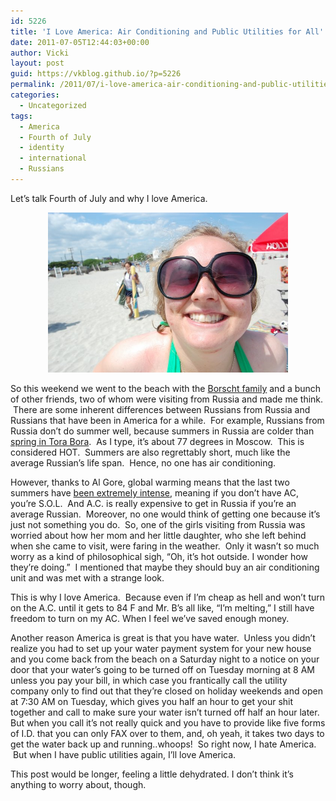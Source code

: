 ```yaml
---
id: 5226
title: 'I Love America: Air Conditioning and Public Utilities for All'
date: 2011-07-05T12:44:03+00:00
author: Vicki
layout: post
guid: https://vkblog.github.io/?p=5226
permalink: /2011/07/i-love-america-air-conditioning-and-public-utilities-for-all/
categories:
  - Uncategorized
tags:
  - America
  - Fourth of July
  - identity
  - international
  - Russians
---
```

Let&#8217;s talk Fourth of July and why I love America.

<p style="text-align: center;">
  <a href="https://raw.githubusercontent.com/vkblog/vkblog.github.io/master/public/img/2011/07/DSC_0628.jpg"><img class="aligncenter size-full wp-image-5227" title="DSC_0628" src="https://raw.githubusercontent.com/vkblog/vkblog.github.io/master/public/img/2011/07/DSC_0628.jpg" alt="" width="384" height="256" /></a>
</p>

So this weekend we went to the beach with the <a href="http://smellslikeborscht.blogspot.com/" target="_blank">Borscht family</a> and a bunch of other friends, two of whom were visiting from Russia and made me think.  There are some inherent differences between Russians from Russia and Russians that have been in America for a while.  For example, Russians from Russia don&#8217;t do summer well, because summers in Russia are colder than <a href="https://vkblog.github.io/2010/01/18/riding-a-horse-is-like-blogging-except-you-cant-become-a-parapalegic-if-you-blog/" target="_blank">spring in Tora Bora</a>.  As I type, it&#8217;s about 77 degrees in Moscow.  This is considered HOT.  Summers are also regrettably short, much like the average Russian&#8217;s life span.  Hence, no one has air conditioning.

However, thanks to Al Gore, global warming means that the last two summers have <a href="http://en.wikipedia.org/wiki/2010_Russian_wildfires" target="_blank">been extremely intense</a>, meaning if you don&#8217;t have AC, you&#8217;re S.O.L.  And A.C. is really expensive to get in Russia if you&#8217;re an average Russian.  Moreover, no one would think of getting one because it&#8217;s just not something you do.  So, one of the girls visiting from Russia was worried about how her mom and her little daughter, who she left behind when she came to visit, were faring in the weather.  Only it wasn&#8217;t so much worry as a kind of philosophical sigh, &#8220;Oh, it&#8217;s hot outside. I wonder how they&#8217;re doing.&#8221;  I mentioned that maybe they should buy an air conditioning unit and was met with a strange look.

This is why I love America.  Because even if I&#8217;m cheap as hell and won&#8217;t turn on the A.C. until it gets to 84 F and Mr. B&#8217;s all like, &#8220;I&#8217;m melting,&#8221; I still have freedom to turn on my AC. When I feel we&#8217;ve saved enough money.

Another reason America is great is that you have water.  Unless you didn&#8217;t realize you had to set up your water payment system for your new house and you come back from the beach on a Saturday night to a notice on your door that your water&#8217;s going to be turned off on Tuesday morning at 8 AM unless you pay your bill, in which case you frantically call the utility company only to find out that they&#8217;re closed on holiday weekends and open at 7:30 AM on Tuesday, which gives you half an hour to get your shit together and call to make sure your water isn&#8217;t turned off half an hour later. But when you call it&#8217;s not really quick and you have to provide like five forms of I.D. that you can only FAX over to them, and, oh yeah, it takes two days to get the water back up and running..whoops!  So right now, I hate America.  But when I have public utilities again, I&#8217;ll love America.

This post would be longer, feeling a little dehydrated. I don&#8217;t think it&#8217;s anything to worry about, though.